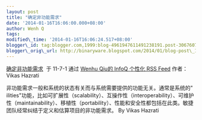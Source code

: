 ```yaml
--- 
layout: post 
title: "确定非功能需求" 
date: '2014-01-16T16:06:00.000+08:00' 
author: Wenh Q
tags:
modified\_time: '2014-01-16T16:06:24.517+08:00' 
blogger\_id: tag:blogger.com,1999:blog-4961947611491238191.post-3067607458086420120
blogger\_orig\_url: http://binaryware.blogspot.com/2014/01/blog-post\_1453.html
---
```

[确定非功能需求](http://www.infoq.com/cn/news/2011/07/nailing-quality-requirements)  于
11-7-1 通过 [Wenhu Qiu的 InfoQ 个性化 RSS
Feed](http://www.infoq.com/cn/) 作者：Vikas Hazrati



非功能需求一般和系统的状态有关而与系统需要提供的功能无关。通常是系统的"
ilities"功能，比如可扩展性（scalability）、互操作性（interoperability）、可维护性（maintainability）、移植性（portability）、性能和安全性都包括在此类。敏捷团队经常纠结于定义和估算项目的非功能需求。
By Vikas Hazrati
